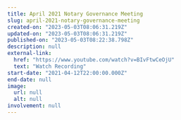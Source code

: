 ```yaml
---
title: April 2021 Notary Governance Meeting
slug: april-2021-notary-governance-meeting
created-on: "2023-05-03T08:06:31.219Z"
updated-on: "2023-05-03T08:06:31.219Z"
published-on: "2023-05-03T08:22:38.798Z"
description: null
external-link:
  href: "https://www.youtube.com/watch?v=BIvFtwCeOjU"
  text: "Watch Recording"
start-date: "2021-04-12T22:00:00.000Z"
end-date: null
image:
  url: null
  alt: null
involvement: null
---
```

